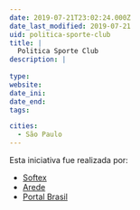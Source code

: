 ```yaml
---
date: 2019-07-21T23:02:24.000Z
date_last_modified: 2019-07-21
uid: politica-sporte-club
title: |
  Politica Sporte Club
description: |
  
type: 
website: 
date_ini: 
date_end: 
tags:

cities: 
  - São Paulo
---
```


Esta iniciativa fue realizada por:

- [Softex](/organizaciones/softex)
- [Arede](/organizaciones/arede)
- [Portal Brasil](/organizaciones/portal-brasil)
